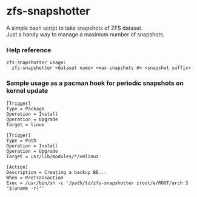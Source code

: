 # zfs-snapshotter

A simple bash script to take snapshots of ZFS dataset.  
Just a handy way to manage a maximum number of snapshots.  

### Help reference
```
zfs-snapshotter usage:
  zfs-snapshotter <dataset name> <max snapshots #> <snapshot suffix>
```

### Sample usage as a pacman hook for periodic snapshots on kernel update
```
[Trigger]
Type = Package
Operation = Install
Operation = Upgrade
Target = linux

[Trigger]
Type = Path
Operation = Install
Operation = Upgrade
Target = usr/lib/modules/*/vmlinuz

[Action]
Description = Creating a backup BE...
When = PreTransaction
Exec = /usr/bin/sh -c '/path/to/zfs-snapshotter zroot/e/ROOT/arch 3 "$(uname -r)"'
```

